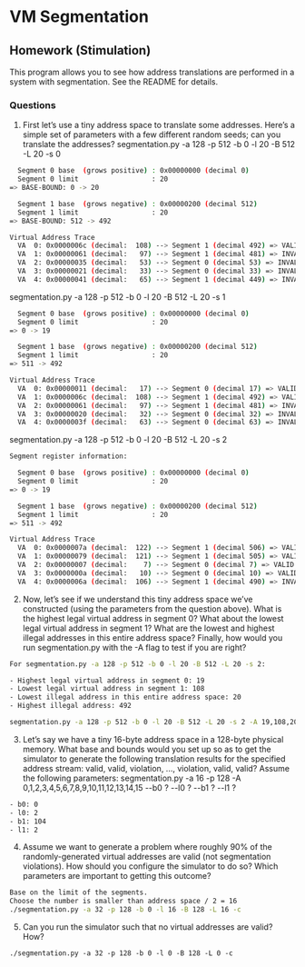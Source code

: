 # VM Segmentation

## Homework (Stimulation)
This program allows you to see how address translations are performed in a system with segmentation. See the README for details.

### Questions 
1. First let’s use a tiny address space to translate some addresses. Here’s a simple set of parameters with a few different random seeds; can you translate the addresses?
segmentation.py -a 128 -p 512 -b 0 -l 20 -B 512 -L 20 -s 0

```sh
  Segment 0 base  (grows positive) : 0x00000000 (decimal 0)
  Segment 0 limit                  : 20
=> BASE-BOUND: 0 -> 20 

  Segment 1 base  (grows negative) : 0x00000200 (decimal 512)
  Segment 1 limit                  : 20
=> BASE-BOUND: 512 -> 492 

Virtual Address Trace
  VA  0: 0x0000006c (decimal:  108) --> Segment 1 (decimal 492) => VALID // 512 - (128 - 108) = 492 
  VA  1: 0x00000061 (decimal:   97) --> Segment 1 (decimal 481) => INVALID  
  VA  2: 0x00000035 (decimal:   53) --> Segment 0 (decimal 53) => INVALID 
  VA  3: 0x00000021 (decimal:   33) --> Segment 0 (decimal 33) => INVALID 
  VA  4: 0x00000041 (decimal:   65) --> Segment 1 (decimal 449) => INVALID  
```

segmentation.py -a 128 -p 512 -b 0 -l 20 -B 512 -L 20 -s 1
```sh
  Segment 0 base  (grows positive) : 0x00000000 (decimal 0)
  Segment 0 limit                  : 20
=> 0 -> 19

  Segment 1 base  (grows negative) : 0x00000200 (decimal 512)
  Segment 1 limit                  : 20
=> 511 -> 492 

Virtual Address Trace
  VA  0: 0x00000011 (decimal:   17) --> Segment 0 (decimal 17) => VALID 
  VA  1: 0x0000006c (decimal:  108) --> Segment 1 (decimal 492) => VALID 
  VA  2: 0x00000061 (decimal:   97) --> Segment 1 (decimal 481) => INVALID 
  VA  3: 0x00000020 (decimal:   32) --> Segment 0 (decimal 32) => INVALID 
  VA  4: 0x0000003f (decimal:   63) --> Segment 0 (decimal 63) => INVALID 
```


segmentation.py -a 128 -p 512 -b 0 -l 20 -B 512 -L 20 -s 2
```sh
Segment register information:

  Segment 0 base  (grows positive) : 0x00000000 (decimal 0)
  Segment 0 limit                  : 20
=> 0 -> 19 

  Segment 1 base  (grows negative) : 0x00000200 (decimal 512)
  Segment 1 limit                  : 20
=> 511 -> 492 

Virtual Address Trace
  VA  0: 0x0000007a (decimal:  122) --> Segment 1 (decimal 506) => VALID 
  VA  1: 0x00000079 (decimal:  121) --> Segment 1 (decimal 505) => VALID 
  VA  2: 0x00000007 (decimal:    7) --> Segment 0 (decimal 7) => VALID 
  VA  3: 0x0000000a (decimal:   10) --> Segment 0 (decimal 10) => VALID 
  VA  4: 0x0000006a (decimal:  106) --> Segment 1 (decimal 490) => INVALID 

```

2. Now, let’s see if we understand this tiny address space we’ve constructed (using the parameters from the question above). What is
the highest legal virtual address in segment 0? What about the lowest legal virtual address in segment 1? What are the lowest and
highest illegal addresses in this entire address space? Finally, how
would you run segmentation.py with the -A flag to test if you
are right?
```sh
For segmentation.py -a 128 -p 512 -b 0 -l 20 -B 512 -L 20 -s 2: 

- Highest legal virtual address in segment 0: 19
- Lowest legal virtual address in segment 1: 108 
- Lowest illegal address in this entire address space: 20 
- Highest illegal address: 492

segmentation.py -a 128 -p 512 -b 0 -l 20 -B 512 -L 20 -s 2 -A 19,108,20,107 -c 
```

3. Let’s say we have a tiny 16-byte address space in a 128-byte physical
memory. What base and bounds would you set up so as to get
the simulator to generate the following translation results for the
specified address stream: valid, valid, violation, ..., violation, valid,
valid? Assume the following parameters:
segmentation.py -a 16 -p 128
-A 0,1,2,3,4,5,6,7,8,9,10,11,12,13,14,15
--b0 ? --l0 ? --b1 ? --l1 ?
```sh
- b0: 0 
- l0: 2 
- b1: 104 
- l1: 2
```

4. Assume we want to generate a problem where roughly 90% of the
randomly-generated virtual addresses are valid (not segmentation
violations). How should you configure the simulator to do so?
Which parameters are important to getting this outcome?
```sh
Base on the limit of the segments. 
Choose the number is smaller than address space / 2 = 16 
./segmentation.py -a 32 -p 128 -b 0 -l 16 -B 128 -L 16 -c
```

5. Can you run the simulator such that no virtual addresses are valid? How? 
```
./segmentation.py -a 32 -p 128 -b 0 -l 0 -B 128 -L 0 -c
```
